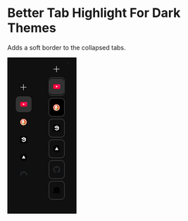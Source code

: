 # Better Tab Highlight For Dark Themes

Adds a soft border to the collapsed tabs.

![Active tab](images/exemple.png)
